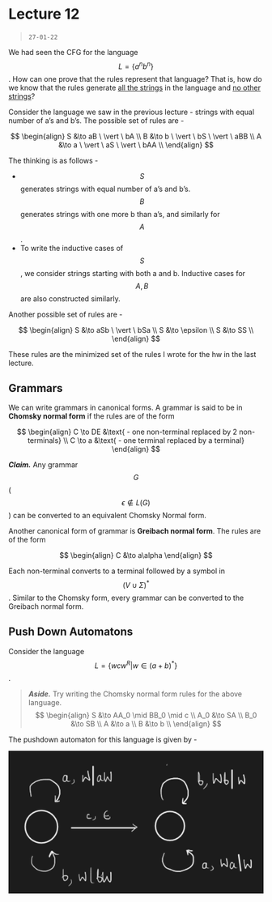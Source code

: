 # Lecture 12

> `27-01-22`

We had seen the CFG for the language $$L = \{a^nb^n\}$$. How can one prove that the rules represent that language? That is, how do we know that the rules generate <u>all the strings</u> in the language and <u>no other strings</u>? 

Consider the language we saw in the previous lecture - strings with equal number of a’s and b’s. The possible set of rules are -


$$
\begin{align}
S &\to aB \ \vert \ bA \\
B &\to b \ \vert \ bS \ \vert \ aBB \\
A &\to a \ \vert \ aS \ \vert \ bAA \\
\end{align}
$$


The thinking is as follows - 

- $$S$$ generates strings with equal number of a’s and b’s. $$B$$ generates strings with one more b than a’s, and similarly for $$A$$.
- To write the inductive cases of $$S$$, we consider strings starting with both a and b. Inductive cases for $$A, B$$ are also constructed similarly.

Another possible set of rules are - 


$$
\begin{align}
S &\to aSb \ \vert \ bSa \\
S &\to \epsilon \\
S &\to SS \\
\end{align}
$$


These rules are the minimized set of the rules I wrote for the hw in the last lecture.

## Grammars

We can write grammars in canonical forms. A grammar is said to be in **Chomsky normal form** if the rules are of the form


$$
\begin{align}
C \to DE  &\text{ - one non-terminal replaced by 2 non-terminals} \\
C \to a &\text{ - one terminal replaced by a terminal}
\end{align}
$$


***Claim.*** Any grammar $$G$$ ($$\epsilon \not\in L(G)$$) can be converted to an equivalent Chomsky Normal form.

Another canonical form of grammar is **Greibach normal form**. The rules are of the form


$$
\begin{align}
C &\to a\alpha 
\end{align}
$$


Each non-terminal converts to a terminal followed by a symbol in $$(V \cup \Sigma)^*$$. Similar to the Chomsky form, every grammar can be converted to the Greibach normal form.

## Push Down Automatons

Consider the language $$L = \{wcw^R \vert w \in (a + b)^*\}$$.

>  ***Aside.*** Try writing the Chomsky normal form rules for the above language.
>  $$
>  \begin{align}
>  S &\to AA_0 \mid BB_0 \mid c \\
>  A_0 &\to SA \\
>  B_0 &\to SB \\
>  A &\to a \\
>  B &\to b \\ 
>  \end{align}
>  $$
>  

The pushdown automaton for this language is given by -

![image-20220131205500689](assets/image-20220131205500689.png)

